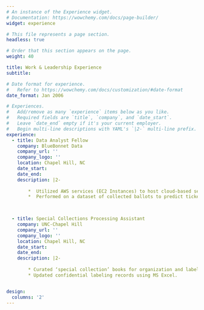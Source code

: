 ```yaml
---
# An instance of the Experience widget.
# Documentation: https://wowchemy.com/docs/page-builder/
widget: experience

# This file represents a page section.
headless: true

# Order that this section appears on the page.
weight: 40

title: Work & Leadership Experience
subtitle:

# Date format for experience.
#   Refer to https://wowchemy.com/docs/customization/#date-format
date_format: Jan 2006

# Experiences.
#   Add/remove as many `experience` items below as you like.
#   Required fields are `title`, `company`, and `date_start`.
#   Leave `date_end` empty if it's your current employer.
#   Begin multi-line descriptions with YAML's `|2-` multi-line prefix.
experience:
  - title: Data Analyst Fellow
    company: BlueBonnet Data
    company_url: ''
    company_logo: ''
    location: Chapel Hill, NC
    date_start: 
    date_end: 
    description: |2-
    
        *  Utilized AWS services (EC2 Instances) to host cloud-based sessions of R & RStudio and train Naive Bayes models while minimizing cost. Created IAM Users to provide access to others on the team.
        *  Performed on a dataset of collected ballots to predict ticket-splitting on the respective voting demographic as consultation for a Congressional Candidate.


        
  - title: Special Collections Processing Assistant
    company: UNC-Chapel Hill
    company_url: ''
    company_logo: ''
    location: Chapel Hill, NC
    date_start: 
    date_end: 
    description: |2-
    
        * Curated ‘special collection’ books for organization and labeling purposes.
        * Updated confidential labeling records using MS Excel.


design:
  columns: '2'
---
```

